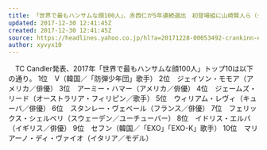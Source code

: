 ```yaml
---
title: 「世界で最もハンサムな顔100人」、赤西仁が5年連続選出　初登場組に山崎賢人ら（クランクイン！） - Yahoo!ニュース
updated: 2017-12-30 12:41:45Z
created: 2017-12-30 12:41:45Z
source: https://headlines.yahoo.co.jp/hl?a=20171228-00053492-crankinn-ent
author: xyvyx10
---
```


　TC Candler発表、2017年「世界で最もハンサムな顔100人」トップ10は以下の通り。
1位　V（韓国／「防弾少年団」歌手）
2位　ジェイソン・モモア（アメリカ／俳優）
3位　アーミー・ハマー（アメリカ／俳優）
4位　ジェームズ・リード（オーストラリア・フィリピン／歌手）
5位　ウィリアム・レヴィ（キューバ／俳優）
6位　スタンレー・ヴェベール（フランス／俳優）
7位　フェリックス・シェルベリ（スウェーデン／ユーチューバー）
8位　イドリス・エルバ（イギリス／俳優）
9位　セフン（韓国／「EXO」「EXO-K」歌手）
10位　マリアーノ・ディ・ヴァイオ（イタリア／モデル）